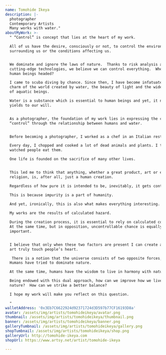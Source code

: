 ```yaml
---
name: Tomohide Ikeya
description: |-
  photographer
  Contemporary Artists
  Many works with water."
aboutMyWork: >-
  " “Control” is concept that lies at the heart of my work.

  All of us have the desire, consciously or not, to control the environment
  surrounding us or the conditions affecting us.


  We dominate and ignore the laws of nature.  Thanks to risk analysis and
  cutting-edge technologies, we believe we can control everything.  Where are
  human beings headed? 

  I came to scuba diving by chance. Since then, I have become infatuated by the
  charm of the world created by water, the beauty of light and the wide variety
  of aquatic beings.

  Water is a substance which is essential to human beings and yet, it never
  yields to our will.


  As a photographer, the foundation of my work lies in expressing the concept of
  “control” through the relationship between humans and water.


  Before becoming a photographer, I worked as a chef in an Italian restaurant.

  Every day, I chopped and cooked a lot of dead animals and plants. I then
  watched people eat them.

  One life is founded on the sacrifice of many other lives.


  This led me to think that anything, whether a great product, art or even
  religion, is, after all, just a human creation.

  Regardless of how pure it is intended to be, inevitably, it gets contaminated.

  This is because impurity is a part of humanity.

  And yet, ironically, this is also what makes everything interesting.
   
  My works are the results of calculated hazard.

  During the creation process, it is essential to rely on calculated control. 
  At the same time, but in opposition, uncontrollable chance is equally
  important.


  I believe that only when these two factors are present I can create a work of
  art truly touch people’s heart.

   There is a notion that the universe consists of two opposite forces, Yin and Yang.  I think control as well as has two facets, which coexist and rule together.
  Humans have tried to dominate nature.

  At the same time, humans have the wisdom to live in harmony with nature.

  Being endowed with this dual approach, how can we improve how we live with
  nature?  How can we strike a better balance? 

  I hope my work will make you reflect on this question.

  "
walletAddress: '0x3Eb7C6622924d92371724d3D597b77CF16193D8a'
avatar: /assets/img/artists/tomohideikeya/avatar.png
thumbnail: /assets/img/artists/tomohideikeya/thumbnail.png
banner: /assets/img/artists/tomohideikeya/banner.png
galleryTumbnail: /assets/img/artists/tomohideikeya/gallery.png
shopTumbnail: /assets/img/artists/tomohideikeya/shop.png
galleryUrl: http://tomohide-ikeya.com
shopUrl: https://www.artsy.net/artist/tomohide-ikeya

---
```

